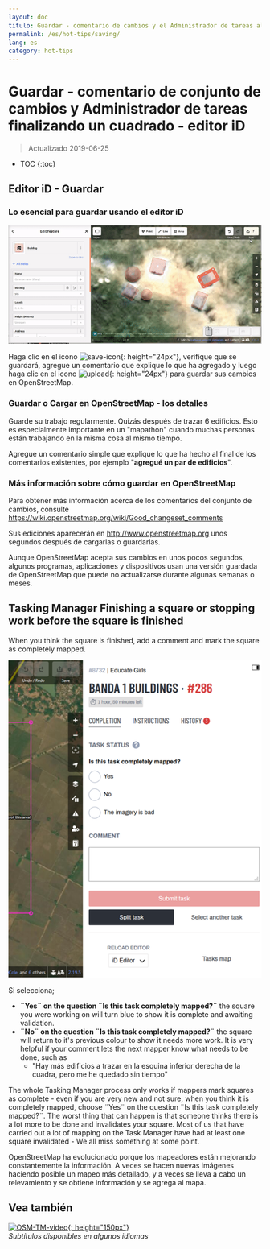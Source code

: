 ```yaml
---
layout: doc
titulo: Guardar - comentario de cambios y el Administrador de tareas al terminar una cuadra - ID del editor
permalink: /es/hot-tips/saving/
lang: es
category: hot-tips
---
```


Guardar - comentario de conjunto de cambios y Administrador de tareas finalizando un cuadrado - editor iD
============

> Actualizado 2019-06-25

- TOC
{:toc}

Editor iD - Guardar
------------------

### Lo esencial para guardar usando el editor iD ###

![saving OSM][]


Haga clic en el icono ![save-icon]{: height="24px"}, verifique que se guardará, agregue un comentario que explique lo que ha agregado y luego haga clic en el icono ![upload]{: height="24px"}  para guardar sus cambios en OpenStreetMap.  

### Guardar o Cargar en OpenStreetMap - los detalles ###

Guarde su trabajo regularmente. Quizás después de trazar 6 edificios. Esto es especialmente importante en un "mapathon" cuando muchas personas están trabajando en la misma cosa al mismo tiempo.  

Agregue un comentario simple que explique lo que ha hecho al final de los comentarios existentes, por ejemplo "**agregué un par de edificios**".  

### Más información sobre cómo guardar en OpenStreetMap ###

Para obtener más información acerca de los comentarios del conjunto de cambios, consulte <https://wiki.openstreetmap.org/wiki/Good_changeset_comments>  

Sus ediciones aparecerán en <http://www.openstreetmap.org> unos segundos después de cargarlas o guardarlas.  

Aunque OpenStreetMap acepta sus cambios en unos pocos segundos, algunos programas, aplicaciones y dispositivos usan una versión guardada de OpenStreetMap que puede no actualizarse durante algunas semanas o meses.  

Tasking Manager Finishing a square or stopping work before the square is finished  
-------------------------------------------------------------------

When you think the square is finished, add a comment and mark the square as completely mapped.

![Stop Mapping][]  

Si selecciona;

- **¨Yes¨ on the question ¨Is this task completely mapped?¨** the square you were working on will turn blue to show it is complete and awaiting validation.  
- **¨No¨ on the question ¨Is this task completely mapped?¨** the square will return to it's previous colour to show it needs more work. It is very helpful if your comment lets the next mapper know what needs to be done, such as  
    - "Hay más edificios a trazar en la esquina inferior derecha de la cuadra, pero me he quedado sin tiempo"  

The whole Tasking Manager process only works if mappers mark squares as complete - even if you are very new and not sure, when you think it is completely mapped, choose ¨Yes¨ on the question ¨Is this task completely mapped?¨. The worst thing that can happen is that someone thinks there is a lot more to be done and invalidates your square. Most of us that have carried out a lot of mapping on the Task Manager have had at least one square invalidated - We all miss something at some point.  

OpenStreetMap ha evolucionado porque los mapeadores están mejorando constantemente la información. A veces se hacen nuevas imágenes haciendo posible un mapeo más detallado, y a veces se lleva a cabo un relevamiento y se obtiene información y se agrega al mapa.   

Vea también  
---------

[![OSM-TM-video]{: height="150px"}](https://www.youtube.com/watch?v=_feTGQXLf_M&list=PLb9506_-6FMHZ3nwn9heri3xjQKrSq1hN&index=9 "Equipo Humanitario de OpenStreetMap - Vídeos Tutoriales del Tasking Manager" )  
*Subtítulos disponibles en algunos idiomas*  



[saving OSM]:/images/hot-tips/saving.gif
[keymon]:/images/hot-tips/keymon.png
[Stop Mapping]:/images/hot-tips/20190625-TM-stop-mapping-800px.png
[id issues icon]: /images/hot-tips/id-issues.png
[warn when mapping]: /images/hot-tips/20190625-warn-when-mapping.png
[id issues]: /images/hot-tips/20190625-id-issues.png
[id issues everywhere]: /images/hot-tips/20190625-id-issues-everywhere.png
[save-icon]: /images/beginner/save-icon.png "Save icon"
[upload]: /images/beginner/upload.png "Upload"
[arrow-up]: /images/arrow-up.png
[OSM-TM-video]: /images/hot-tips/OSM-TM-video.png "Equipo Humanitario OpenStreetMap - Videos Tutoriales del Administrador de Tareas"